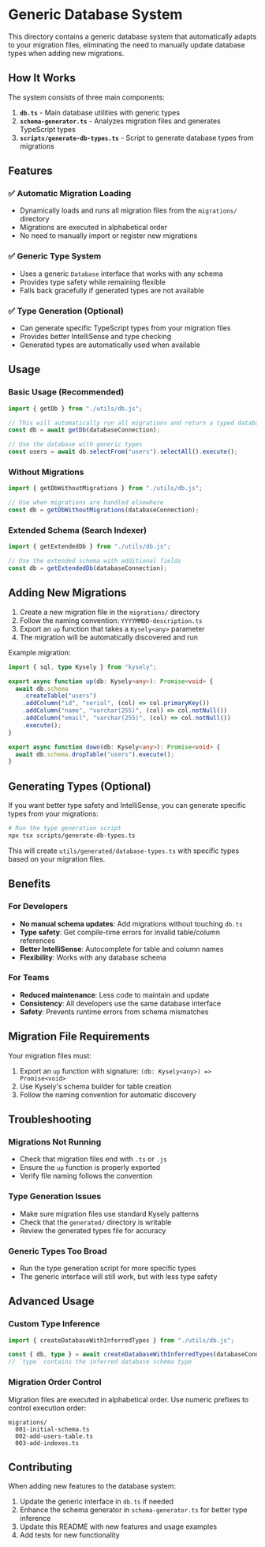 # Generic Database System

This directory contains a generic database system that automatically adapts to your migration files, eliminating the need to manually update database types when adding new migrations.

## How It Works

The system consists of three main components:

1. **`db.ts`** - Main database utilities with generic types
2. **`schema-generator.ts`** - Analyzes migration files and generates TypeScript types
3. **`scripts/generate-db-types.ts`** - Script to generate database types from migrations

## Features

### ✅ Automatic Migration Loading

- Dynamically loads and runs all migration files from the `migrations/` directory
- Migrations are executed in alphabetical order
- No need to manually import or register new migrations

### ✅ Generic Type System

- Uses a generic `Database` interface that works with any schema
- Provides type safety while remaining flexible
- Falls back gracefully if generated types are not available

### ✅ Type Generation (Optional)

- Can generate specific TypeScript types from your migration files
- Provides better IntelliSense and type checking
- Generated types are automatically used when available

## Usage

### Basic Usage (Recommended)

```typescript
import { getDb } from "./utils/db.js";

// This will automatically run all migrations and return a typed database
const db = await getDb(databaseConnection);

// Use the database with generic types
const users = await db.selectFrom("users").selectAll().execute();
```

### Without Migrations

```typescript
import { getDbWithoutMigrations } from "./utils/db.js";

// Use when migrations are handled elsewhere
const db = getDbWithoutMigrations(databaseConnection);
```

### Extended Schema (Search Indexer)

```typescript
import { getExtendedDb } from "./utils/db.js";

// Use the extended schema with additional fields
const db = getExtendedDb(databaseConnection);
```

## Adding New Migrations

1. Create a new migration file in the `migrations/` directory
2. Follow the naming convention: `YYYYMMDD-description.ts`
3. Export an `up` function that takes a `Kysely<any>` parameter
4. The migration will be automatically discovered and run

Example migration:

```typescript
import { sql, type Kysely } from "kysely";

export async function up(db: Kysely<any>): Promise<void> {
  await db.schema
    .createTable("users")
    .addColumn("id", "serial", (col) => col.primaryKey())
    .addColumn("name", "varchar(255)", (col) => col.notNull())
    .addColumn("email", "varchar(255)", (col) => col.notNull())
    .execute();
}

export async function down(db: Kysely<any>): Promise<void> {
  await db.schema.dropTable("users").execute();
}
```

## Generating Types (Optional)

If you want better type safety and IntelliSense, you can generate specific types from your migrations:

```bash
# Run the type generation script
npx tsx scripts/generate-db-types.ts
```

This will create `utils/generated/database-types.ts` with specific types based on your migration files.

## Benefits

### For Developers

- **No manual schema updates**: Add migrations without touching `db.ts`
- **Type safety**: Get compile-time errors for invalid table/column references
- **Better IntelliSense**: Autocomplete for table and column names
- **Flexibility**: Works with any database schema

### For Teams

- **Reduced maintenance**: Less code to maintain and update
- **Consistency**: All developers use the same database interface
- **Safety**: Prevents runtime errors from schema mismatches

## Migration File Requirements

Your migration files must:

1. Export an `up` function with signature: `(db: Kysely<any>) => Promise<void>`
2. Use Kysely's schema builder for table creation
3. Follow the naming convention for automatic discovery

## Troubleshooting

### Migrations Not Running

- Check that migration files end with `.ts` or `.js`
- Ensure the `up` function is properly exported
- Verify file naming follows the convention

### Type Generation Issues

- Make sure migration files use standard Kysely patterns
- Check that the `generated/` directory is writable
- Review the generated types file for accuracy

### Generic Types Too Broad

- Run the type generation script for more specific types
- The generic interface will still work, but with less type safety

## Advanced Usage

### Custom Type Inference

```typescript
import { createDatabaseWithInferredTypes } from "./utils/db.js";

const { db, type } = await createDatabaseWithInferredTypes(databaseConnection);
// `type` contains the inferred database schema type
```

### Migration Order Control

Migration files are executed in alphabetical order. Use numeric prefixes to control execution order:

```
migrations/
  001-initial-schema.ts
  002-add-users-table.ts
  003-add-indexes.ts
```

## Contributing

When adding new features to the database system:

1. Update the generic interface in `db.ts` if needed
2. Enhance the schema generator in `schema-generator.ts` for better type inference
3. Update this README with new features and usage examples
4. Add tests for new functionality
